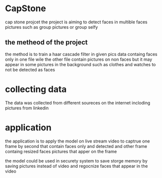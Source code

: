 # CapStone
cap stone projcet
the project is aiming to detect faces in multible faces pictures such as group pictures or group selfy
## the metheod of the project
the method is to train a haar cascade filter in given pics data containg faces only in one file wile the other file contain pictures on non faces but it may appear in some pictures in the background such as clothes and watches to not be detected as faces

# collecting data

The data was collected from different soureces on the internet incloding pictures from linkedin 



# application

the application is to apply the model on live stream video to captrue one frame by second that contain faces only and detected and other frame containg resized faces pictures that apper on the frame 

the model could be used in securety system to save storge memory by saving pictures instead of video and regocnize faces that appear in the video 

